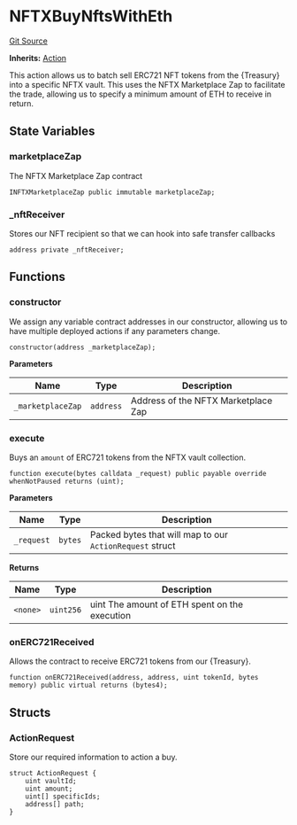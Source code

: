 # NFTXBuyNftsWithEth
[Git Source](https://github.com/FloorDAO/floor-v2/blob/fd4de86a192de96d73fe2e56a84ec542b57b1c69/src/contracts/actions/nftx/BuyNftsWithEth.sol)

**Inherits:**
[Action](/src/contracts/actions/Action.sol/contract.Action.md)

This action allows us to batch sell ERC721 NFT tokens from the {Treasury}
into a specific NFTX vault.
This uses the NFTX Marketplace Zap to facilitate the trade, allowing us to
specify a minimum amount of ETH to receive in return.


## State Variables
### marketplaceZap
The NFTX Marketplace Zap contract


```solidity
INFTXMarketplaceZap public immutable marketplaceZap;
```


### _nftReceiver
Stores our NFT recipient so that we can hook into safe transfer callbacks


```solidity
address private _nftReceiver;
```


## Functions
### constructor

We assign any variable contract addresses in our constructor, allowing us
to have multiple deployed actions if any parameters change.


```solidity
constructor(address _marketplaceZap);
```
**Parameters**

|Name|Type|Description|
|----|----|-----------|
|`_marketplaceZap`|`address`|Address of the NFTX Marketplace Zap|


### execute

Buys an `amount` of ERC721 tokens from the NFTX vault collection.


```solidity
function execute(bytes calldata _request) public payable override whenNotPaused returns (uint);
```
**Parameters**

|Name|Type|Description|
|----|----|-----------|
|`_request`|`bytes`|Packed bytes that will map to our `ActionRequest` struct|

**Returns**

|Name|Type|Description|
|----|----|-----------|
|`<none>`|`uint256`|uint The amount of ETH spent on the execution|


### onERC721Received

Allows the contract to receive ERC721 tokens from our {Treasury}.


```solidity
function onERC721Received(address, address, uint tokenId, bytes memory) public virtual returns (bytes4);
```

## Structs
### ActionRequest
Store our required information to action a buy.


```solidity
struct ActionRequest {
    uint vaultId;
    uint amount;
    uint[] specificIds;
    address[] path;
}
```

